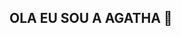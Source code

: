 ## OLA EU SOU A AGATHA 👋

<!--
**agathalu/agathalu** is a ✨ _special_ ✨ repository because its `README.md` (this file) appears on your GitHub profile.

Here are some ideas to get you started:

- 🔭Atualmente sou estudante
- 🌱 Atualmente estou aprendendo a manusiar o GitHub
- 👯 Eu estou procurando ficar mais perita na tecnologia
- Estou procurando novos conhecimentos e apre disagem na area da tecnologia
- 💬 Infelismente no momento não estou aberta a perguntas, ja que eu ainda  sou iniciante
- 📫 Pode me encontrar:0001124350767sp@.al.educacao.sp.gov.br
- 😄 Um fato engraçado mim e que eu me sinto uma raker quando fico apertando as teclas do coputador 
- ⚡ sou praticamente um computador ambulamte sou ligada no 2OO e 20
-->
